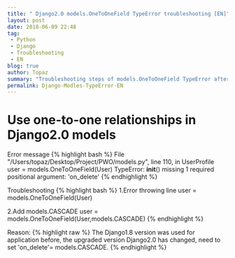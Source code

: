 ```yaml
---
title: " Django2.0 models.OneToOneField TypeError troubleshooting [EN]"
layout: post
date: 2018-06-09 22:48
tag:
 - Python
 - Django
 - Troubleshooting
 - EN
blog: true
author: Topaz
summary: "Troubleshooting steps of models.OneToOneField TypeError after migrating Django 1.8 to Django 2.0. "
permalink: Django-Modles-TypeError-EN
---
```

<h1 class="title"> Use one-to-one relationships in Django2.0 models </h1>

Error message
{% highlight bash %}
 File "/Users/topaz/Desktop/Project/PWO/models.py", line 110, in UserProfile
 user = models.OneToOneField(User)
 TypeError: __init__() missing 1 required positional argument: 'on_delete'
{% endhighlight %}

Troubleshooting
{% highlight bash %}
 1.Error throwing line
 user = models.OneToOneField(User)

 2.Add models.CASCADE
 user = models.OneToOneField(User,models.CASCADE)
{% endhighlight %}

Reason:
{% highlight raw %}
 The Django1.8 version was used for application before, the upgraded version Django2.0 has changed, need to set 'on_delete'= models.CASCADE.
{% endhighlight %}
